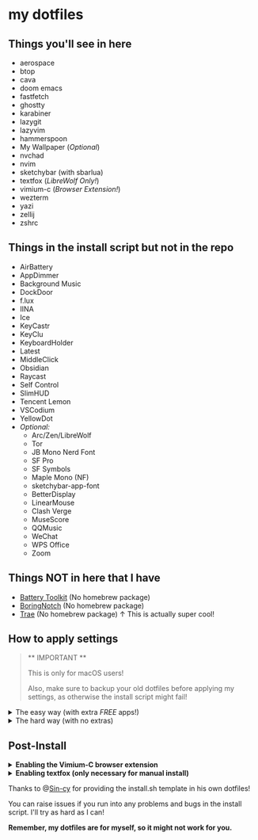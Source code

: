 # my dotfiles

## Things you'll see in here

- aerospace
- btop
- cava
- doom emacs
- fastfetch
- ghostty
- karabiner
- lazygit
- lazyvim
- hammerspoon
- My Wallpaper (_Optional_)
- nvchad
- nvim
- sketchybar (with sbarlua)
- textfox (_LibreWolf Only!_)
- vimium-c (_Browser Extension!_)
- wezterm
- yazi
- zellij
- zshrc

## Things in the install script but not in the repo

- AirBattery
- AppDimmer
- Background Music
- DockDoor
- f.lux
- IINA
- Ice
- KeyCastr
- KeyClu
- KeyboardHolder
- Latest
- MiddleClick
- Obsidian
- Raycast
- Self Control
- SlimHUD
- Tencent Lemon
- VSCodium
- YellowDot
- _Optional:_
  - Arc/Zen/LibreWolf
  - Tor
  - JB Mono Nerd Font
  - SF Pro
  - SF Symbols
  - Maple Mono (NF)
  - sketchybar-app-font
  - BetterDisplay
  - LinearMouse
  - Clash Verge
  - MuseScore
  - QQMusic
  - WeChat
  - WPS Office
  - Zoom

## Things NOT in here that I have

- [Battery Toolkit](https://github.com/rurza/BatFi) (No homebrew package)
- [BoringNotch](https://github.com/TheBoredTeam/boring.notch) (No homebrew package)
- [Trae](https://trae.ai/home) (No homebrew package)
↑ This is actually super cool!

## How to apply settings

> ** IMPORTANT **
>
> This is only for macOS users!
>
> Also, make sure to backup your old dotfiles before applying my settings, as otherwise the install script might fail!

<details><summary>The easy way (with extra <i>FREE</i> apps!)</summary>

Run:

```sh
cd
curl -fsSL https://raw.githubusercontent.com/matt-dong-123/dotfiles/refs/heads/main/install.sh
chmod +x ~/install.sh
/bin/bash ~/dotfiles/install.sh
```

</details>

<details><summary>The hard way (with no extras)</summary>

1. Install [brew](https://brew.sh)
2. Install gnu stow (`brew install stow`)
3. Install git (`brew install git`)
4. Clone this repo (`git clone https://github.com/matt-dong-123/dotfiles.git`)
5. Run `stow .` in the dotfiles directory

</details>

## Post-Install

<details><summary><b>Enabling the Vimium-C browser extension</b></summary>

1. Install the vimium-c browser extension
   - For Chromium-based browsers, go [here](https://chromewebstore.google.com/detail/vimium-c-%E5%85%A8%E9%94%AE%E7%9B%98%E6%93%8D%E4%BD%9C%E6%B5%8F%E8%A7%88%E5%99%A8/hfjbmagddngcpeloejdejnfgbamkjaeg)
   - For Firefox-based browsers, go [here](https://addons.mozilla.org/en-US/firefox/addon/vimium-c/)
2. In the preferences for the extension, click "Import Settings"
3. Choose the file "vimium_c.json" you just installed.
4. That's it!

</details>

<details><summary><b>Enabling textfox (only necessary for manual install)</b></summary>

> **Important**
> This is only for Firefox/LibreWolf users!

1. Go to about:profiles in the url bar, and copy the "Root Directory" path of the profile you want to use
2. Run `install.sh` in ~/dotfiles/librewolf_config/
3. Paste the path you copied in step 1 into the script
4. You should be good to go!

> **Note**
> Installing the sidebery extension is recommended, but not required.
> There is also a default config that goes along textfox nicely.

</details>

Thanks to @[Sin-cy](https://www.github.com/Sin-cy/) for providing the install.sh template in his own dotfiles!

You can raise issues if you run into any problems and bugs in the install script. I'll try as hard as I can!

**Remember, my dotfiles are for myself, so it might not work for you.**
